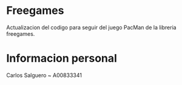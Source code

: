 # Freegames
Actualizacion del codigo para seguir del juego PacMan de la libreria 
freegames. 

# Informacion personal
Carlos Salguero ~ A00833341
